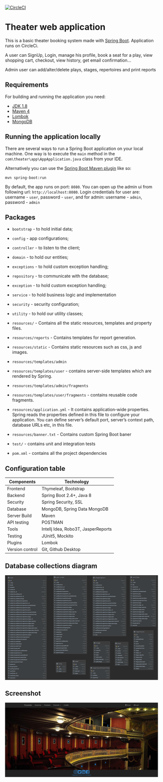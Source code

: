 [![CircleCI](https://circleci.com/gh/bromazepam/theater_webapp.svg?style=svg)]()

# Theater web application
This is a basic theater booking system made with [Spring Boot](http://projects.spring.io/spring-boot/).
Application runs on CircleCi.
 
 A user can SignUp, Login, manage his profile, book a seat for a play, view shopping cart,
  checkout, view history, get email confirmation...
  
 Admin user can add/alter/delete plays, stages, repertoires and print reports

## Requirements

For building and running the application you need:

- [JDK 1.8](http://www.oracle.com/technetwork/java/javase/downloads/jdk8-downloads-2133151.html)
- [Maven 4](https://maven.apache.org)
- [Lombok](https://projectlombok.org/download)
- [MongoDB](https://www.mongodb.com/)

## Running the application locally

There are several ways to run a Spring Boot application on your local machine. One way is to execute the `main` method in the `com\theater\app\AppApplication.java` class from your IDE.

Alternatively you can use the [Spring Boot Maven plugin](https://docs.spring.io/spring-boot/docs/current/reference/html/build-tool-plugins-maven-plugin.html) like so:

```shell
mvn spring-boot:run
```

By default, the app runs on port: `8080`. You can open up the admin ui from following url: `http://localhost:8080`.
Login credentials for user are: username - `user`, password - `user`, and for admin: username - `admin`, password - `admin`
 
## Packages

* 	`bootstrap` - to hold initial data;
* 	`config` - app configurations;
* 	`controller` - to listen to the client;
* 	`domain` - to hold our entities;
* 	`exceptions` - to hold custom exception handling;
* 	`repository` - to communicate with the database;
* 	`exception` - to hold custom exception handling;
*   `service` - to hold business logic and implementation
* 	`security` - security configuration;
* 	`utility` - to hold our utility classes;

* 	`resources/` - Contains all the static resources, templates and property files.
* 	`resources/reports` - Contains templates for report generation.
* 	`resources/static` - Contains static resources such as css, js and images.
* 	`resources/templates/admin` 
*   `resources/templates/user` - contains server-side templates which are rendered by Spring.
* 	`resources/templates/admin/fragments`
*   `resources/templates/user/fragments` - contains reusable code fragments.
* 	`resources/application.yml` - It contains application-wide properties. Spring reads the properties defined in this file to configure your application. You can define server’s default port, server’s context path, database URLs etc, in this file.
*   `resources/banner.txt` - Contains custom Spring Boot baner

* 	`test/` - contains unit and integration tests

* 	`pom.xml` - contains all the project dependencies

## Configuration table
 
| Components      | Technology                          |
|-----------------|-------------------------------------|
| Frontend        | Thymeleaf, Bootstrap                |
| Backend         | Spring Boot 2.4+, Java 8            |
| Security        | Spring Security, SSL                |
| Database        | MongoDB, Spring Data MongoDB        |
| Server Build    | Maven                               |
| API testing     | POSTMAN                             |
| Tools           | Intellj Idea, Robo3T, JasperReports |
| Testing         | JUnit5, Mockito                     |
| Plugins         | Lombok                              |
| Version control | Git, Github Desktop                 |
   
## Database collections diagram

![Collections](./src/main/resources/static/screenshots/er.png)

## Screenshot
![landing page](./src/main/resources/static/screenshots/theater.png)
